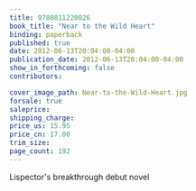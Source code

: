 ```yaml
---
title: 9780811220026
book_title: "Near to the Wild Heart"
binding: paperback
published: true
date: 2012-06-13T20:04:00-04:00
publication_date: 2012-06-13T20:04:00-04:00
show_in_forthcoming: false
contributors:

cover_image_path: Near-to-the-Wild-Heart.jpg
forsale: true
saleprice:
shipping_charge:
price_us: 15.95
price_cn: 17.00
trim_size:
page_count: 192
---
```

Lispector's breakthrough debut novel

